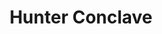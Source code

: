 ---
title: "Hunter Conclave"
index: 
  - hunter
  - hunter-conclave
permalink: /classes/ranger/hunter/
excerpt: "For some barbarians, rage is a means to an end – that end being violence. The Path of the Berserker is a path of untrammeled fury, slick with blood."
subclass: ranger
# header:
#   overlay_image: /assets/images/classes/ranger/header.png
#   teaser: /assets/images/classes/ranger/header.jpg
source: "Basic Rules"
---